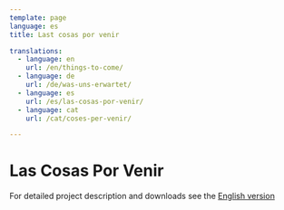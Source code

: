 ```yaml
---
template: page
language: es
title: Last cosas por venir

translations:
  - language: en
    url: /en/things-to-come/
  - language: de
    url: /de/was-uns-erwartet/
  - language: es
    url: /es/las-cosas-por-venir/
  - language: cat
    url: /cat/coses-per-venir/

---
```


# Las Cosas Por Venir

<!-- @template "things-to-come-nav" -->

For detailed project description and downloads see the [English version](/en/things-to-come.html)
